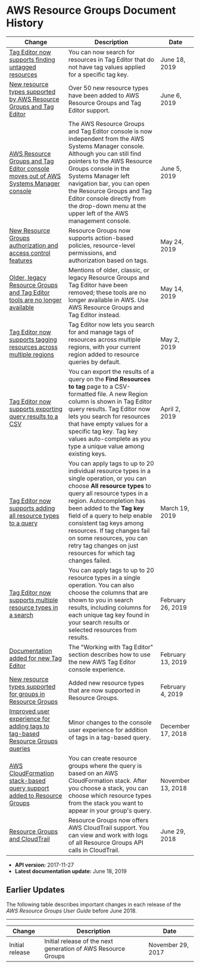 # AWS Resource Groups Document History<a name="doc-history"></a>

| Change | Description | Date | 
| --- |--- |--- |
| [Tag Editor now supports finding untagged resources](#doc-history) | You can now search for resources in Tag Editor that do not have tag values applied for a specific tag key\. | June 18, 2019 | 
| [New resource types supported by AWS Resource Groups and Tag Editor](#doc-history) | Over 50 new resource types have been added to AWS Resource Groups and Tag Editor support\. | June 6, 2019 | 
| [AWS Resource Groups and Tag Editor console moves out of AWS Systems Manager console](#doc-history) | The AWS Resource Groups and Tag Editor console is now independent from the AWS Systems Manager console\. Although you can still find pointers to the AWS Resource Groups console in the Systems Manager left navigation bar, you can open the Resource Groups and Tag Editor console directly from the drop\-down menu at the upper left of the AWS management console\. | June 5, 2019 | 
| [New Resource Groups authorization and access control features](#doc-history) | Resource Groups now supports action\-based policies, resource\-level permissions, and authorization based on tags\. | May 24, 2019 | 
| [Older, legacy Resource Groups and Tag Editor tools are no longer available](#doc-history) | Mentions of older, classic, or legacy Resource Groups and Tag Editor have been removed; these tools are no longer available in AWS\. Use AWS Resource Groups and Tag Editor instead\. | May 14, 2019 | 
| [Tag Editor now supports tagging resources across multiple regions](#doc-history) | Tag Editor now lets you search for and manage tags of resources across multiple regions, with your current region added to resource queries by default\. | May 2, 2019 | 
| [Tag Editor now supports exporting query results to a CSV](#doc-history) | You can export the results of a query on the **Find Resources to tag** page to a CSV\-formatted file\. A new Region column is shown in Tag Editor query results\. Tag Editor now lets you search for resources that have empty values for a specific tag key\. Tag key values auto\-complete as you type a unique value among existing keys\. | April 2, 2019 | 
| [Tag Editor now supports adding all resource types to a query](#doc-history) | You can apply tags to up to 20 individual resource types in a single operation, or you can choose **All resource types** to query all resource types in a region\. Autocompletion has been added to the **Tag key** field of a query to help enable consistent tag keys among resources\. If tag changes fail on some resources, you can retry tag changes on just resources for which tag changes failed\. | March 19, 2019 | 
| [Tag Editor now supports multiple resource types in a search](#doc-history) | You can apply tags to up to 20 resource types in a single operation\. You can also choose the columns that are shown to you in search results, including columns for each unique tag key found in your search results or selected resources from results\. | February 26, 2019 | 
| [Documentation added for new Tag Editor](#doc-history) | The "Working with Tag Editor" section describes how to use the new AWS Tag Editor console experience\. | February 13, 2019 | 
| [New resource types supported for groups in Resource Groups](#doc-history) | Added new resource types that are now supported in Resource Groups\. | February 4, 2019 | 
| [Improved user experience for adding tags to tag\-based Resource Groups queries](#doc-history) | Minor changes to the console user experience for addition of tags in a tag\-based query\. | December 17, 2018 | 
| [AWS CloudFormation stack\-based query support added to Resource Groups](#doc-history) | You can create resource groups where the query is based on an AWS CloudFormation stack\. After you choose a stack, you can choose which resource types from the stack you want to appear in your group's query\. | November 13, 2018 | 
| [Resource Groups and CloudTrail](#doc-history) | Resource Groups now offers AWS CloudTrail support\. You can view and work with logs of all Resource Groups API calls in CloudTrail\. | June 29, 2018 | 
+ **API version:** 2017\-11\-27
+ **Latest documentation update:** June 18, 2019

## Earlier Updates<a name="history-older"></a>

The following table describes important changes in each release of the *AWS Resource Groups User Guide* before June 2018\.


****  

| Change | Description | Date | 
| --- | --- | --- | 
| Initial release | Initial release of the next generation of AWS Resource Groups | November 29, 2017 | 